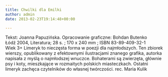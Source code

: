 ```yaml
---
title: Chwilki dla Emilki
author: admin
date: 2013-02-23T19:14:48+00:00

---
```


  Tekst: Joanna Papuzińska. Opracowanie graficzne: Bohdan Butenko<br /> Łódź 2004, Literatura; 28 s. ; 170 x 240 mm ; ISBN 83-89-409-32-1<br /> Wiek 3+
Limeryk to nieczęsta forma w poezji dla najmłodszych. Ten zbiorek wierszy, opublikowany z efektownymi ilustracjami znanego grafika, autorka napisała z myślą o najmłodszej wnuczce. Bohaterami są zwierzęta, głównie psy i koty, mieszkające w rozmaitych polskich miasteczkach. Ostatni limeryk zachęca czytelników do własnej twórczości.
rec. Maria Kulik
